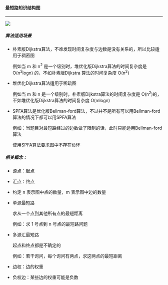 #### 最短路知识结构图

------------------

![](C:\Users\冬黎\OneDrive\桌面\Learn\img\算法基础课\算法基础课第三讲：搜索与图论\最短路知识结构图.png)

##### 算法适用场景

- 朴素版Dijkstra算法，不难发现时间复杂度与边数是没有关系的，所以比较适用于稠密图

  例如当 m 和 n<sup>2</sup> 是一个级别时，堆优化版Dijkstra算法的时间复杂度是 O(n<sup>2</sup>logn) 的，不如朴素版Dijkstra 算法的时间复杂度 O(n<sup>2</sup>)

- 堆优化Dijkstra算法适用于稀疏图

  例如当 m 和 n 是一个级别时，朴素版Dijkstra算法的时间复杂度是 O(n<sup>2</sup>)的，不如堆优化版Dijkstra算法的时间复杂度 O(mlogn)

- SPFA算法是优化版Bellman-ford算法，不过并不是所有可以用Bellman-ford算法的情况下都可以用SPFA算法

  例如：当题目对最短路经过的边数做了限制的话，此时只能适用Bellman-ford算法
  
  使用SPFA算法要求图中不存在负环

##### 相关概念：

- 源点：起点

- 汇点：终点

- 约定 n 表示图中点的数量，m 表示图中边的数量

- 单源最短路

  求从一个点到其他所有点的最短距离

  例如：求 1 号点到 n 号点的最短路问题

- 多源汇最短路

  起点和终点都是不确定的

  例如：若干询问，每个询问有两点，求这两点的最短距离 

- 边权：边的权重

- 负权边：某些边的权重可能是负数